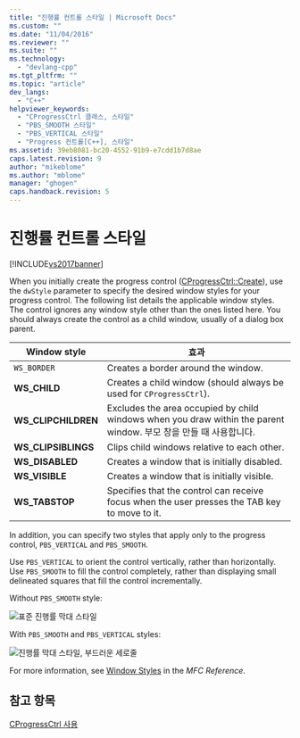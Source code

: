 ```yaml
---
title: "진행률 컨트롤 스타일 | Microsoft Docs"
ms.custom: ""
ms.date: "11/04/2016"
ms.reviewer: ""
ms.suite: ""
ms.technology: 
  - "devlang-cpp"
ms.tgt_pltfrm: ""
ms.topic: "article"
dev_langs: 
  - "C++"
helpviewer_keywords: 
  - "CProgressCtrl 클래스, 스타일"
  - "PBS_SMOOTH 스타일"
  - "PBS_VERTICAL 스타일"
  - "Progress 컨트롤[C++], 스타일"
ms.assetid: 39eb8081-bc20-4552-91b9-e7cdd1b7d8ae
caps.latest.revision: 9
author: "mikeblome"
ms.author: "mblome"
manager: "ghogen"
caps.handback.revision: 5
---
```

# 진행률 컨트롤 스타일
[!INCLUDE[vs2017banner](../assembler/inline/includes/vs2017banner.md)]

When you initially create the progress control \([CProgressCtrl::Create](../Topic/CProgressCtrl::Create.md)\), use the `dwStyle` parameter to specify the desired window styles for your progress control.  The following list details the applicable window styles.  The control ignores any window style other than the ones listed here.  You should always create the control as a child window, usually of a dialog box parent.  
  
|Window style|효과|  
|------------------|--------|  
|`WS_BORDER`|Creates a border around the window.|  
|**WS\_CHILD**|Creates a child window \(should always be used for `CProgressCtrl`\).|  
|**WS\_CLIPCHILDREN**|Excludes the area occupied by child windows when you draw within the parent window.  부모 창을 만들 때 사용합니다.|  
|**WS\_CLIPSIBLINGS**|Clips child windows relative to each other.|  
|**WS\_DISABLED**|Creates a window that is initially disabled.|  
|**WS\_VISIBLE**|Creates a window that is initially visible.|  
|**WS\_TABSTOP**|Specifies that the control can receive focus when the user presses the TAB key to move to it.|  
  
 In addition, you can specify two styles that apply only to the progress control, `PBS_VERTICAL` and `PBS_SMOOTH`.  
  
 Use `PBS_VERTICAL` to orient the control vertically, rather than horizontally.  Use `PBS_SMOOTH` to fill the control completely, rather than displaying small delineated squares that fill the control incrementally.  
  
 Without `PBS_SMOOTH` style:  
  
 ![표준 진행률 막대 스타일](../mfc/media/vc4ruw1.png "vc4RUW1")  
  
 With `PBS_SMOOTH` and `PBS_VERTICAL` styles:  
  
 ![진행률 막대 스타일, 부드러운 세로줄](../mfc/media/vc4ruw2.png "vc4RUW2")  
  
 For more information, see [Window Styles](../mfc/reference/frame-window-styles-mfc.md) in the *MFC Reference*.  
  
## 참고 항목  
 [CProgressCtrl 사용](../mfc/using-cprogressctrl.md)